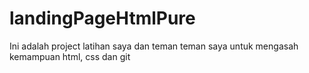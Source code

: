 # landingPageHtmlPure
Ini adalah project latihan saya dan teman teman saya untuk mengasah kemampuan html, css dan git
